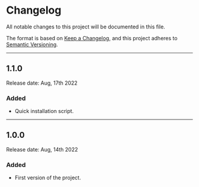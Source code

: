 # Changelog
All notable changes to this project will be documented in this file.

The format is based on [Keep a Changelog](https://keepachangelog.com/en/1.0.0/),
and this project adheres to [Semantic Versioning](https://semver.org/spec/v2.0.0.html).

***

## 1.1.0
Release date: Aug, 17th 2022

### Added
+ Quick installation script.

***

## 1.0.0
Release date: Aug, 14th 2022

### Added
+ First version of the project.
